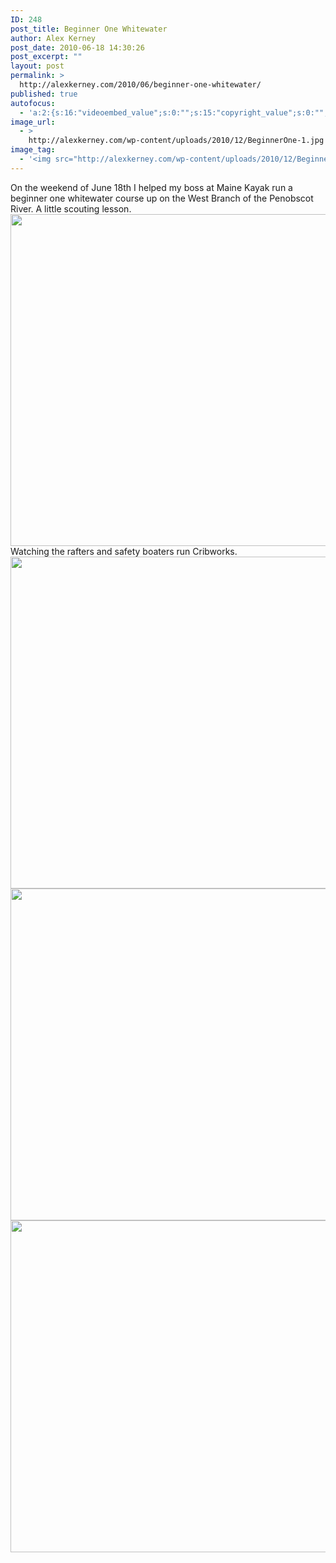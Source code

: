 ```yaml
---
ID: 248
post_title: Beginner One Whitewater
author: Alex Kerney
post_date: 2010-06-18 14:30:26
post_excerpt: ""
layout: post
permalink: >
  http://alexkerney.com/2010/06/beginner-one-whitewater/
published: true
autofocus:
  - 'a:2:{s:16:"videoembed_value";s:0:"";s:15:"copyright_value";s:0:"";}'
image_url:
  - >
    http://alexkerney.com/wp-content/uploads/2010/12/BeginnerOne-1.jpg
image_tag:
  - '<img src="http://alexkerney.com/wp-content/uploads/2010/12/BeginnerOne-1.jpg" />'
---
```

On the weekend of June 18th I helped my boss at Maine Kayak run a beginner one whitewater course up on the West Branch of the Penobscot River. A little scouting lesson. <a rel="attachment wp-att-249" href="http://alexkerney.com/2010/06/beginner-one-whitewater/beginnerone-1/"><img class="aligncenter size-full wp-image-249" title="BeginnerOne 1" src="http://alexkerney.com/wp-content/uploads/2010/12/BeginnerOne-1.jpg" alt="" width="800" height="531" /></a> Watching the rafters and safety boaters run Cribworks. <a rel="attachment wp-att-252" href="http://alexkerney.com/2010/06/beginner-one-whitewater/beginnerone-4/"><img class="aligncenter size-full wp-image-252" title="BeginnerOne 4" src="http://alexkerney.com/wp-content/uploads/2010/12/BeginnerOne-4.jpg" alt="" width="800" height="531" /></a> <a rel="attachment wp-att-251" href="http://alexkerney.com/2010/06/beginner-one-whitewater/beginnerone-3/"><img class="aligncenter size-full wp-image-251" title="BeginnerOne 3" src="http://alexkerney.com/wp-content/uploads/2010/12/BeginnerOne-3.jpg" alt="" width="800" height="531" /></a> <a rel="attachment wp-att-250" href="http://alexkerney.com/2010/06/beginner-one-whitewater/beginnerone-2/"><img class="aligncenter size-full wp-image-250" title="BeginnerOne 2" src="http://alexkerney.com/wp-content/uploads/2010/12/BeginnerOne-2.jpg" alt="" width="800" height="531" /></a>